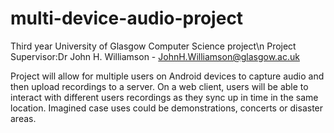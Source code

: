 multi-device-audio-project
==========================

Third year University of Glasgow Computer Science project\n
Project Supervisor:Dr John H. Williamson - JohnH.Williamson@glasgow.ac.uk

Project will allow for multiple users on Android devices to capture audio and then upload recordings to a server.
On a web client, users will be able to interact with different users recordings as they sync up in time in the
 same location. Imagined case uses could be demonstrations, concerts or disaster areas.
